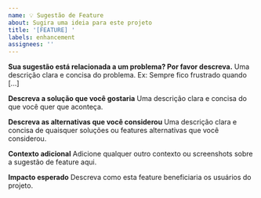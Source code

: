 ```yaml
---
name: 💡 Sugestão de Feature
about: Sugira uma ideia para este projeto
title: '[FEATURE] '
labels: enhancement
assignees: ''
---
```


**Sua sugestão está relacionada a um problema? Por favor descreva.**
Uma descrição clara e concisa do problema. Ex: Sempre fico frustrado quando [...]

**Descreva a solução que você gostaria**
Uma descrição clara e concisa do que você quer que aconteça.

**Descreva as alternativas que você considerou**
Uma descrição clara e concisa de quaisquer soluções ou features alternativas que você considerou.

**Contexto adicional**
Adicione qualquer outro contexto ou screenshots sobre a sugestão de feature aqui.

**Impacto esperado**
Descreva como esta feature beneficiaria os usuários do projeto.
